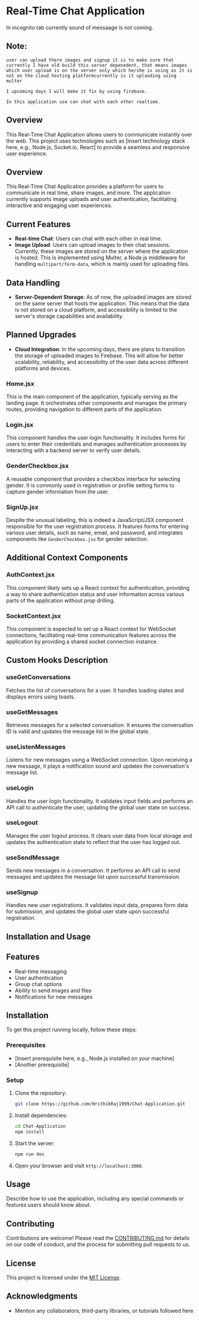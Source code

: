# Real-Time Chat Application

In incognito tab currently sound of messaage is not coming.

## Note:

    user can upload there images and signup it is to make sure that currently I have old build this server depenedent, that means images which user upload is on the server only which he/she is using as it is not on the cloud hosting platformcurrently is it uplaoding using multer

    I upcoming days I will make it fix by using firebase.

    In this application use can chat with each other realtime.

## Overview

This Real-Time Chat Application allows users to communicate instantly over the web. This project uses technologies such as [insert technology stack here, e.g., Node.js, Socket.io, React] to provide a seamless and responsive user experience.

## Overview

This Real-Time Chat Application provides a platform for users to communicate in real time, share images, and more. The application currently supports image uploads and user authentication, facilitating interactive and engaging user experiences.

## Current Features

- **Real-time Chat**: Users can chat with each other in real time.
- **Image Upload**: Users can upload images to their chat sessions. Currently, these images are stored on the server where the application is hosted. This is implemented using Multer, a Node.js middleware for handling `multipart/form-data`, which is mainly used for uploading files.

## Data Handling

- **Server-Dependent Storage**: As of now, the uploaded images are stored on the same server that hosts the application. This means that the data is not stored on a cloud platform, and accessibility is limited to the server's storage capabilities and availability.

## Planned Upgrades

- **Cloud Integration**: In the upcoming days, there are plans to transition the storage of uploaded images to Firebase. This will allow for better scalability, reliability, and accessibility of the user data across different platforms and devices.

### Home.jsx

This is the main component of the application, typically serving as the landing page. It orchestrates other components and manages the primary routes, providing navigation to different parts of the application.

### Login.jsx

This component handles the user login functionality. It includes forms for users to enter their credentials and manages authentication processes by interacting with a backend server to verify user details.

### GenderCheckbox.jsx

A reusable component that provides a checkbox interface for selecting gender. It is commonly used in registration or profile setting forms to capture gender information from the user.

### SignUp.jsx

Despite the unusual labeling, this is indeed a JavaScript/JSX component responsible for the user registration process. It features forms for entering various user details, such as name, email, and password, and integrates components like `GenderCheckbox.jsx` for gender selection.

## Additional Context Components

### AuthContext.jsx

This component likely sets up a React context for authentication, providing a way to share authentication status and user information across various parts of the application without prop drilling.

### SocketContext.jsx

This component is expected to set up a React context for WebSocket connections, facilitating real-time communication features across the application by providing a shared socket connection instance.

## Custom Hooks Description

### useGetConversations

Fetches the list of conversations for a user. It handles loading states and displays errors using toasts.

### useGetMessages

Retrieves messages for a selected conversation. It ensures the conversation ID is valid and updates the message list in the global state.

### useListenMessages

Listens for new messages using a WebSocket connection. Upon receiving a new message, it plays a notification sound and updates the conversation's message list.

### useLogin

Handles the user login functionality. It validates input fields and performs an API call to authenticate the user, updating the global user state on success.

### useLogout

Manages the user logout process. It clears user data from local storage and updates the authentication state to reflect that the user has logged out.

### useSendMessage

Sends new messages in a conversation. It performs an API call to send messages and updates the message list upon successful transmission.

### useSignup

Handles new user registrations. It validates input data, prepares form data for submission, and updates the global user state upon successful registration.

## Installation and Usage

## Features

- Real-time messaging
- User authentication
- Group chat options
- Ability to send images and files
- Notifications for new messages

## Installation

To get this project running locally, follow these steps:

### Prerequisites

- [Insert prerequisite here, e.g., Node.js installed on your machine]
- [Another prerequisite]

### Setup

1. Clone the repository:
   ```bash
   git clone https://github.com/HrithikRaj1999/Chat-Application.git
   ```
2. Install dependencies:
   ```bash
   cd Chat-Application
   npm install
   ```
3. Start the server:
   ```bash
   npm run dev
   ```
4. Open your browser and visit `http://localhost:3000`.

## Usage

Describe how to use the application, including any special commands or features users should know about.

## Contributing

Contributions are welcome! Please read the [CONTRIBUTING.md](CONTRIBUTING.md) for details on our code of conduct, and the process for submitting pull requests to us.

## License

This project is licensed under the [MIT License](LICENSE).

## Acknowledgments

- Mention any collaborators, third-party libraries, or tutorials followed here
